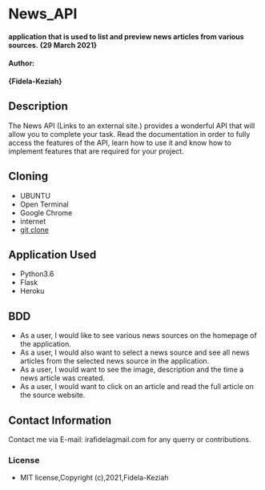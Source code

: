 # News_API

#### application that is used to list and preview news articles from various sources. {29 March 2021}
#### Author:
 **{Fidela-Keziah}**

## Description

The News API (Links to an external site.) provides a wonderful API that will allow you to complete your task. Read the documentation in order to fully access the features of the API, learn how to use it and know how to implement features that are required for your project. 

## Cloning

* UBUNTU
* Open Terminal
* Google Chrome
* internet
* [git clone](https://github.com/Fidela-keziah/News.git)

## Application Used

* Python3.6
* Flask
* Heroku

## BDD

* As a user, I would like to see various news sources on the homepage of the application.
* As a user, I would also want to select a news source and see all news articles from the selected news source in the application.
* As a user, I would want to see the image, description and the time a news article was created.
* As a user, I would want to click on an article and read the full article on the source website.


## Contact Information

 Contact me via E-mail: irafidelagmail.com for any querry or contributions.
### License

* MIT license,Copyright (c),2021,Fidela-Keziah